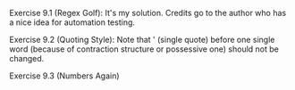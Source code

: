 Exercise 9.1 (Regex Golf): It's my solution. Credits go to the author who has a
nice idea for automation testing.

Exercise 9.2 (Quoting Style): Note that ' (single quote) before one single word
(because of contraction structure or possessive one) should not be changed.

Exercise 9.3 (Numbers Again)
